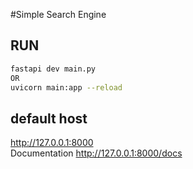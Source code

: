 #Simple Search Engine

## RUN 
```sh
fastapi dev main.py
OR 
uvicorn main:app --reload
```

## default host 
http://127.0.0.1:8000  
Documentation 
http://127.0.0.1:8000/docs 
